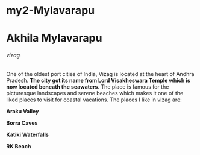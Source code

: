 # my2-Mylavarapu

# Akhila Mylavarapu

###### vizag

One of the oldest port cities of India, Vizag is located at the heart of Andhra Pradesh. **The city got its name from Lord Visakheswara Temple which is now located beneath the seawaters**. The place is famous for the picturesque landscapes and serene beaches which makes it one of the liked places to visit for coastal vacations. The places I like in vizag are: 

**Araku Valley**

**Borra Caves**

**Katiki Waterfalls**

**RK Beach**



